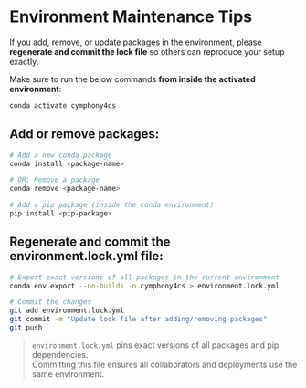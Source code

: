 # Environment Maintenance Tips

If you add, remove, or update packages in the environment, please **regenerate and commit the lock file** so others can reproduce your setup exactly.

Make sure to run the below commands **from inside the activated environment**:
```bash
conda activate cymphony4cs
```

## Add or remove packages:

```bash
# Add a new conda package
conda install <package-name>

# OR: Remove a package
conda remove <package-name>

# Add a pip package (inside the conda environment)
pip install <pip-package>
```

## Regenerate and commit the environment.lock.yml file:
```bash
# Export exact versions of all packages in the current environment
conda env export --no-builds -n cymphony4cs > environment.lock.yml

# Commit the changes
git add environment.lock.yml
git commit -m "Update lock file after adding/removing packages"
git push
```

> `environment.lock.yml` pins exact versions of all packages and pip dependencies.  
> Committing this file ensures all collaborators and deployments use the same environment.



